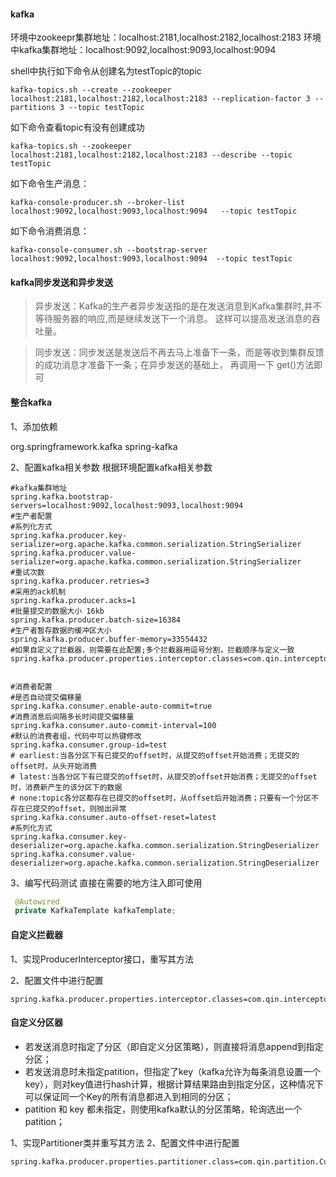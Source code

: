 #### kafka
环境中zookeepr集群地址：localhost:2181,localhost:2182,localhost:2183
环境中kafka集群地址：localhost:9092,localhost:9093,localhost:9094 


shell中执行如下命令从创建名为testTopic的topic
```shell
kafka-topics.sh --create --zookeeper localhost:2181,localhost:2182,localhost:2183 --replication-factor 3 --partitions 3 --topic testTopic
```
如下命令查看topic有没有创建成功
```shell
kafka-topics.sh --zookeeper localhost:2181,localhost:2182,localhost:2183 --describe --topic  testTopic
```
如下命令生产消息：
```shell
kafka-console-producer.sh --broker-list localhost:9092,localhost:9093,localhost:9094   --topic testTopic
```
如下命令消费消息：
```shell
kafka-console-consumer.sh --bootstrap-server localhost:9092,localhost:9093,localhost:9094  --topic testTopic
```

#### kafka同步发送和异步发送
> 异步发送：Kafka的生产者异步发送指的是在发送消息到Kafka集群时,并不等待服务器的响应,而是继续发送下一个消息。
这样可以提高发送消息的吞吐量。

>同步发送：同步发送是发送后不再去马上准备下一条，而是等收到集群反馈的成功消息才准备下一条；在异步发送的基础上，
再调用一下 get()方法即可

#### 整合kafka
1、添加依赖
<!-- kafka依赖 -->
<dependency>
    <groupId>org.springframework.kafka</groupId>
    <artifactId>spring-kafka</artifactId>
</dependency>


2、配置kafka相关参数
根据环境配置kafka相关参数
```properties
#kafka集群地址
spring.kafka.bootstrap-servers=localhost:9092,localhost:9093,localhost:9094
#生产者配置
#系列化方式
spring.kafka.producer.key-serializer=org.apache.kafka.common.serialization.StringSerializer
spring.kafka.producer.value-serializer=org.apache.kafka.common.serialization.StringSerializer
#重试次数
spring.kafka.producer.retries=3
#采用的ack机制
spring.kafka.producer.acks=1
#批量提交的数据大小 16kb
spring.kafka.producer.batch-size=16384
#生产者暂存数据的缓冲区大小
spring.kafka.producer.buffer-memory=33554432
#如果自定义了拦截器，则需要在此配置;多个拦截器用逗号分割，拦截顺序与定义一致
spring.kafka.producer.properties.interceptor.classes=com.qin.interceptor.CustomProducerInterceptor


#消费者配置
#是否自动提交偏移量
spring.kafka.consumer.enable-auto-commit=true
#消费消息后间隔多长时间提交偏移量
spring.kafka.consumer.auto-commit-interval=100
#默认的消费者组，代码中可以热键修改
spring.kafka.consumer.group-id=test
# earliest:当各分区下有已提交的offset时，从提交的offset开始消费；无提交的offset时，从头开始消费
# latest:当各分区下有已提交的offset时，从提交的offset开始消费；无提交的offset时，消费新产生的该分区下的数据
# none:topic各分区都存在已提交的offset时，从offset后开始消费；只要有一个分区不存在已提交的offset，则抛出异常
spring.kafka.consumer.auto-offset-reset=latest
#系列化方式
spring.kafka.consumer.key-deserializer=org.apache.kafka.common.serialization.StringDeserializer
spring.kafka.consumer.value-deserializer=org.apache.kafka.common.serialization.StringDeserializer
```


3、编写代码测试
直接在需要的地方注入即可使用
```java
 @Autowired
 private KafkaTemplate kafkaTemplate;
```


#### 自定义拦截器
1、实现ProducerInterceptor接口，重写其方法

2、配置文件中进行配置
```properties
spring.kafka.producer.properties.interceptor.classes=com.qin.interceptor.CustomProducerInterceptor
```
#### 自定义分区器
* 若发送消息时指定了分区（即自定义分区策略），则直接将消息append到指定分区；
* 若发送消息时未指定patition，但指定了key（kafka允许为每条消息设置一个key），则对key值进行hash计算，根据计算结果路由到指定分区，这种情况下可以保证同一个Key的所有消息都进入到相同的分区；
* patition 和 key 都未指定，则使用kafka默认的分区策略，轮询选出一个 patition；


1、实现Partitioner类并重写其方法
2、配置文件中进行配置
```properties
spring.kafka.producer.properties.partitioner.class=com.qin.partition.CustomProducerPartitioner
```